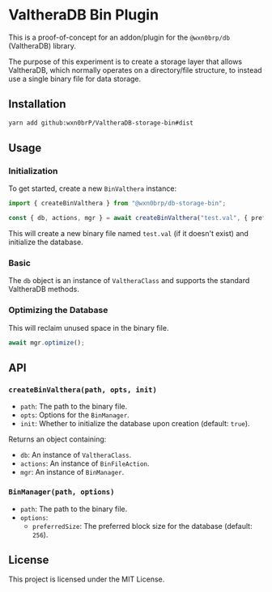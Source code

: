 # ValtheraDB Bin Plugin

This is a proof-of-concept for an addon/plugin for the `@wxn0brp/db` (ValtheraDB) library.

The purpose of this experiment is to create a storage layer that allows ValtheraDB, which normally operates on a directory/file structure, to instead use a single binary file for data storage.

## Installation

```bash
yarn add github:wxn0brP/ValtheraDB-storage-bin#dist
```

## Usage

### Initialization

To get started, create a new `BinValthera` instance:

```typescript
import { createBinValthera } from "@wxn0brp/db-storage-bin";

const { db, actions, mgr } = await createBinValthera("test.val", { preferredSize: 4096 });
```

This will create a new binary file named `test.val` (if it doesn't exist) and initialize the database.

### Basic

The `db` object is an instance of `ValtheraClass` and supports the standard ValtheraDB methods.

### Optimizing the Database

This will reclaim unused space in the binary file.

```typescript
await mgr.optimize();
```

## API

### `createBinValthera(path, opts, init)`

-   `path`: The path to the binary file.
-   `opts`: Options for the `BinManager`.
-   `init`: Whether to initialize the database upon creation (default: `true`).

Returns an object containing:
-   `db`: An instance of `ValtheraClass`.
-   `actions`: An instance of `BinFileAction`.
-   `mgr`: An instance of `BinManager`.

### `BinManager(path, options)`

-   `path`: The path to the binary file.
-   `options`:
    -   `preferredSize`: The preferred block size for the database (default: `256`).

## License

This project is licensed under the MIT License.
